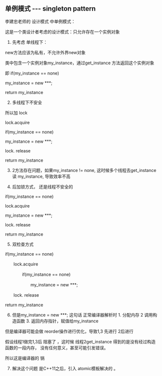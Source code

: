 ## 单例模式 --- singleton pattern
李建忠老师的  设计模式  中单例模式：

 

 这是一个类设计者考虑的设计模式：只允许存在一个实例对象

1. 先考虑  单线程下：

new方法应该为私有，不允许外界new对象

类中包含一个实例对象my_instance，通过get_instance 方法返回这个实例对象

即  if(my_instance == none)

my_instance = new ***;

return my_instance

2. 多线程下不安全    

所以加 lock

lock.acquire

if(my_instance == none)

my_instance = new ***;

lock. release

return my_instance

 

3. 2方法存在问题，如果my_instance != none, 这时候多个线程去get_instance 读 my_instance,  导致效率不高

 

4. 后加锁方式， 还是线程不安全的

 

if(my_instance == none)

lock.acquire

my_instance = new ***;

lock. release

return my_instance

 

5. 双检查方式

 

if(my_instance == none)

　　lock.acquire

　　　　if(my_instance == none)

　　　　　　my_instance = new ***;

　　lock. release

return my_instance

 

6. 但是my_instance = new ***;   这句话 正常编译器解析时     1. 分配内存  2 调用构造函数 3. 返回内存指针，赋值给my_instance

但是编译器可能会做 reorder操作进行优化，导致1,3 先进行  2后进行

假设线程1做完1,3后  阻塞了 ，这时候  线程2get_instance  得到的是没有经过构造函数的一段内存， 没有任何意义，甚至可能引发错误。

 

所以这是编译器的 锅

7. 解决这个问题     是C++11之后，引入  atomic模板解决的   。